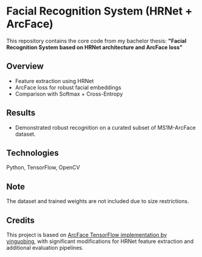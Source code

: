 # Facial Recognition System (HRNet + ArcFace)

This repository contains the core code from my bachelor thesis:
**"Facial Recognition System based on HRNet architecture and ArcFace loss"**

## Overview
- Feature extraction using HRNet
- ArcFace loss for robust facial embeddings
- Comparison with Softmax + Cross-Entropy

## Results
- Demonstrated robust recognition on a curated subset of MS1M-ArcFace dataset.

## Technologies
Python, TensorFlow, OpenCV

## Note
The dataset and trained weights are not included due to size restrictions.

## Credits
This project is based on [ArcFace TensorFlow implementation by yinguobing](https://github.com/yinguobing/arcface), 
with significant modifications for HRNet feature extraction and additional evaluation pipelines.
